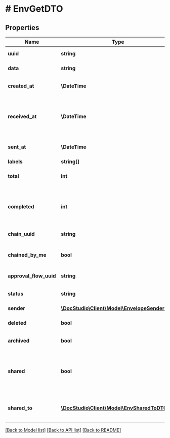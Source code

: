 # # EnvGetDTO

## Properties

Name | Type | Description | Notes
------------ | ------------- | ------------- | -------------
**uuid** | **string** | UUID of envelope | [optional]
**data** | **string** | Envelope XML | [optional]
**created_at** | **\DateTime** | Envelope creation date | [optional]
**received_at** | **\DateTime** | Date of receiving the envelope by the mailbox | [optional]
**sent_at** | **\DateTime** | Envelope sending date | [optional]
**labels** | **string[]** |  | [optional]
**total** | **int** | Total number of participants | [optional]
**completed** | **int** | Number of participants who completed their processing | [optional]
**chain_uuid** | **string** | Envelope chain UUID | [optional]
**chained_by_me** | **bool** | Envelope chained by requested user | [optional]
**approval_flow_uuid** | **string** | Approval flow UUID | [optional]
**status** | **string** | Calculated status for mailbox | [optional]
**sender** | [**\DocStudio\Client\Model\EnvelopeSenderDTO**](EnvelopeSenderDTO.md) |  | [optional]
**deleted** | **bool** | Is envelope in recycle bin? | [optional]
**archived** | **bool** | Is envelope archived? | [optional]
**shared** | **bool** | Is envelope shared to the mailbox? (if the mailbox is not in the main flow) | [optional]
**shared_to** | [**\DocStudio\Client\Model\EnvSharedToDTO[]**](EnvSharedToDTO.md) | Mailboxes the envelope shared with | [optional]

[[Back to Model list]](../../README.md#models) [[Back to API list]](../../README.md#endpoints) [[Back to README]](../../README.md)
